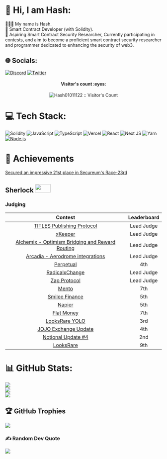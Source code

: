 # 💫 Hi, I am Hash:
🧘🏾‍♂️ My name is Hash.<br>🚀 Smart Contract Developer (with Solidity).<br>🌱 Aspiring Smart Contract Security Researcher, Currently participating in contests, and aim to become a proficient smart contract security researcher and programmer dedicated to enhancing the      security of web3.<br>
## 🌐 Socials:
[![Discord](https://img.shields.io/badge/Discord-%230077B5.svg?logo=discord&logoColor=white)](https://discord.com/channels/@Hash01011122) [![Twitter](https://img.shields.io/badge/Twitter-%231DA1F2.svg?logo=Twitter&logoColor=white)](https://twitter.com/Hash01011122) 

<h4 align="center">Visitor's count :eyes:</h4>
<p align="center"><img src="https://profile-counter.glitch.me/{Hash01011122}/count.svg" alt="Hash01011122 :: Visitor's Count" /></p>


# 💻 Tech Stack:
![Solidity](https://img.shields.io/badge/Solidity-%23363636.svg?style=for-the-badge&logo=solidity&logoColor=white) ![JavaScript](https://img.shields.io/badge/javascript-%23323330.svg?style=for-the-badge&logo=javascript&logoColor=%23F7DF1E) ![TypeScript](https://img.shields.io/badge/typescript-%23007ACC.svg?style=for-the-badge&logo=typescript&logoColor=white) ![Vercel](https://img.shields.io/badge/vercel-%23000000.svg?style=for-the-badge&logo=vercel&logoColor=white) ![React](https://img.shields.io/badge/react-%2320232a.svg?style=for-the-badge&logo=react&logoColor=%2361DAFB) ![Next JS](https://img.shields.io/badge/Next-black?style=for-the-badge&logo=next.js&logoColor=white) ![Yarn](https://img.shields.io/badge/yarn-%232C8EBB.svg?style=for-the-badge&logo=yarn&logoColor=white)[![Node.js](https://custom-icon-badges.demolab.com/badge/-Node.js-339933?style=for-the-badge&logo=node.js&logoColor=white)](https://nodejs.org/)

# 🏅 Achievements

[Secured an impressive 21st place in Secureum's Race-23rd](https://discord.com/channels/814328279468474419/927065287172427798/1168467272189362266)

## Sherlock  <img src="https://audits.sherlock.xyz/_next/static/media/sherlock_logo.bf519c9e.svg" width=50 height=27>
### Judging
| Contest | Leaderboard | 
|:--:|:--:|
| [TITLES Publishing Protocol](https://audits.sherlock.xyz/contests/326) | Lead Judge |
| [xKeeper](https://audits.sherlock.xyz/contests/248) | Lead Judge |
| [Alchemix - Optimism Bridging and Reward Routing](https://audits.sherlock.xyz/contests/273) | Lead Judge |
| [Arcadia - Aerodrome integrations](https://audits.sherlock.xyz/contests/321) | Lead Judge |
| [Perpetual](https://audits.sherlock.xyz/contests/219) | 4th |
| [RadicalxChange](https://audits.sherlock.xyz/contests/191) | Lead Judge |
| [Zap Protocol](https://audits.sherlock.xyz/contests/243) | Lead Judge |
| [Mento](https://audits.sherlock.xyz/contests/187) | 7th |
| [Smilee Finance](https://audits.sherlock.xyz/contests/180) | 5th |
| [Napier](https://audits.sherlock.xyz/contests/171) | 5th |
| [Flat Money](https://audits.sherlock.xyz/contests/132) | 7th |
| [LooksRare YOLO](https://audits.sherlock.xyz/contests/163) | 3rd |
| [JOJO Exchange Update](https://audits.sherlock.xyz/contests/136) | 4th |
| [Notional Update #4](https://audits.sherlock.xyz/contests/119) | 2nd |
| [LooksRare](https://audits.sherlock.xyz/contests/122) | 9th | 

# 📊 GitHub Stats:
![](https://github-readme-stats.vercel.app/api?username=Hash01011122&theme=dark&hide_border=false&include_all_commits=false&count_private=false)<br/>
![](https://github-readme-streak-stats.herokuapp.com/?user=Hash01011122&theme=dark&hide_border=false)<br/>
![](https://github-readme-stats.vercel.app/api/top-langs/?username=Hash01011122&theme=dark&hide_border=false&include_all_commits=false&count_private=false&layout=compact)

## 🏆 GitHub Trophies
![](https://github-profile-trophy.vercel.app/?username=Hash01011122&theme=radical&no-frame=false&no-bg=true&margin-w=4)

### ✍️ Random Dev Quote
![](https://quotes-github-readme.vercel.app/api?type=horizontal&theme=radical)



